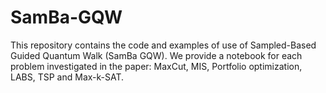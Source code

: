 # SamBa-GQW

This repository contains the code and examples of use of Sampled-Based Guided Quantum Walk (SamBa GQW). We provide a notebook for each problem investigated in the paper: MaxCut, MIS, Portfolio optimization, LABS, TSP and Max-k-SAT.
